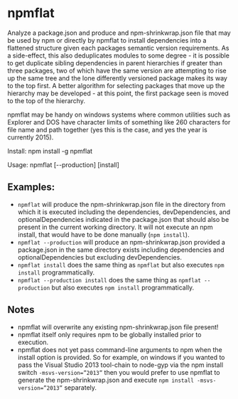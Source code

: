 ﻿npmflat
========

Analyze a package.json and produce and npm-shrinkwrap.json file that may be used by npm or directly by npmflat to install dependencies into a flattened structure given each packages semantic version requirements. As a side-effect, this also deduplicates modules to some degree - it is possible to get duplicate sibling dependencies in parent hierarchies if greater than three packages, two of which have the same version are attempting to rise up the same tree and the lone differently versioned package makes its way to the top first.
A better algorithm for selecting packages that move up the hierarchy may be developed - at this point, the first package seen is moved to the top of the hierarchy.

npmflat may be handy on windows systems where common utilities such as Explorer and DOS have character limits of something like 260 characters for file name and path together (yes this is the case, and yes the year is currently 2015).

Install: npm install -g npmflat

Usage: npmflat [--production] [install]

## Examples:
* `npmflat` will produce the npm-shrinkwrap.json file in the directory from which it is executed including the dependencies, devDependencies, and optionalDependencies indicated in the package.json that should also be present in the current working directory. It will not execute an npm install, that would have to be done manually (`npm install`).
* `npmflat --production` will produce an npm-shrinkwrap.json provided a package.json in the same directory exists including dependencies and optionalDependencies but excluding devDependencies.
* `npmflat install` does the same thing as `npmflat` but also executes `npm install` programmatically.
* `npmflat --production install` does the same thing as `npmflat --production` but also executes `npm install` programmatically.

## Notes

* npmflat will overwrite any existing npm-shrinkwrap.json file present!
* npmflat itself only requires npm to be globally installed prior to execution.
* npmflat does not yet pass command-line arguments to npm when the install option is provided. So for example, on windows if you wanted to pass the Visual Studio 2013 tool-chain to node-gyp via the npm install switch `-msvs-version=”2013”` then you would prefer to use npmflat to generate the npm-shrinkwrap.json and execute `npm install -msvs-version=”2013”` separately.


